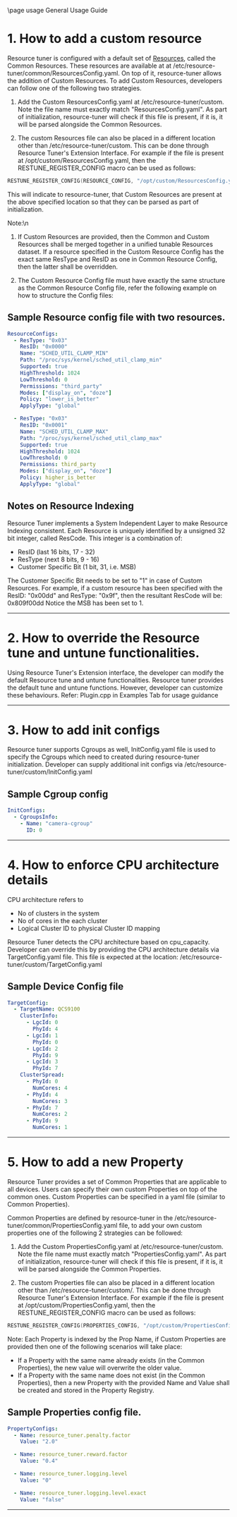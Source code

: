 \page usage General Usage Guide

# 1. How to add a custom resource
Resource tuner is configured with a default set of [Resources](../Core/Configs/ResourcesConfig.yaml),
called the Common Resources. These resources are available at at /etc/resource-tuner/common/ResourcesConfig.yaml.
On top of it, resource-tuner allows the addition of Custom Resources.
To add Custom Resources, developers can follow one of the following two strategies.
1. Add the Custom ResourcesConfig.yaml at /etc/resource-tuner/custom. Note the file name must exactly match "ResourcesConfig.yaml". As part of initialization, resource-tuner will check if this file is present, if it is, it will be parsed alongside the Common Resources.

2. The custom Resources file can also be placed in a different location other than /etc/resource-tuner/custom. This can be done through Resource Tuner's Extension Interface. For example if the file is present at /opt/custom/ResourcesConfig.yaml, then the RESTUNE_REGISTER_CONFIG macro can be used as follows:

```cpp
RESTUNE_REGISTER_CONFIG(RESOURCE_CONFIG, "/opt/custom/ResourcesConfig.yaml")
```
This will indicate to resource-tuner, that Custom Resources are present at the above specified location so that they can be parsed as part of initialization.

Note:\n
1) If Custom Resources are provided, then the Common and Custom Resources shall be merged together in a unified tunable Resources dataset. If a resource specified in the Custom Resource Config has the exact same ResType and ResID as one in Common Resource Config, then the latter shall be overridden.

2) The Custom Resource Config file must have exactly the same structure as the Common Resource Config file, refer the following example on how to structure the Config files:

## Sample Resource config file with two resources.
```yaml
ResourceConfigs:
  - ResType: "0x03"
    ResID: "0x0000"
    Name: "SCHED_UTIL_CLAMP_MIN"
    Path: "/proc/sys/kernel/sched_util_clamp_min"
    Supported: true
    HighThreshold: 1024
    LowThreshold: 0
    Permissions: "third_party"
    Modes: ["display_on", "doze"]
    Policy: "lower_is_better"
    ApplyType: "global"

  - ResType: "0x03"
    ResID: "0x0001"
    Name: "SCHED_UTIL_CLAMP_MAX"
    Path: "/proc/sys/kernel/sched_util_clamp_max"
    Supported: true
    HighThreshold: 1024
    LowThreshold: 0
    Permissions: third_party
    Modes: ["display_on", "doze"]
    Policy: higher_is_better
    ApplyType: "global"
```

## Notes on Resource Indexing
Resource Tuner implements a System Independent Layer to make Resource Indexing consistent. Each Resource is uniquely identified by a unsigned 32 bit integer, called ResCode.
This integer is a combination of:
- ResID (last 16 bits, 17 - 32)
- ResType (next 8 bits, 9 - 16)
- Customer Specific Bit (1 bit, 31, i.e. MSB)

The Customer Specific Bit needs to be set to "1" in case of Custom Resources.
For example, if a custom resource has been specified with the ResID: "0x00dd" and ResType: "0x9f", then the resultant ResCode will be: 0x809f00dd
Notice the MSB has been set to 1.

---

# 2. How to override the Resource tune and untune functionalities.
Using Resource Tuner's Extension interface, the developer can modify the default Resource tune and untune functionalities. Resource tuner provides the default tune and untune functions. However, developer can customize these behaviours.
Refer: Plugin.cpp in Examples Tab for usage guidance

---

# 3. How to add init configs
Resource tuner supports Cgroups as well, InitConfig.yaml file is used to specify the Cgroups which need to created during resource-tuner initialization.
Developer can supply additional init configs via /etc/resource-tuner/custom/InitConfig.yaml
## Sample Cgroup config
```yaml
InitConfigs:
  - CgroupsInfo:
    - Name: "camera-cgroup"
      ID: 0
```

---

# 4. How to enforce CPU architecture details
CPU architecture refers to
* No of clusters in the system
* No of cores in the each cluster
* Logical Cluster ID to physical Cluster ID mapping

Resource Tuner detects the CPU architecture based on cpu_capacity.
Developer can override this by providing the CPU architecture details via TargetConfig.yaml file.
This file is expected at the location: /etc/resource-tuner/custom/TargetConfig.yaml

## Sample Device Config file
```yaml
TargetConfig:
  - TargetName: QCS9100
    ClusterInfo:
      - LgcId: 0
        PhyId: 4
      - LgcId: 1
        PhyId: 0
      - LgcId: 2
        PhyId: 9
      - LgcId: 3
        PhyId: 7
    ClusterSpread:
      - PhyId: 0
        NumCores: 4
      - PhyId: 4
        NumCores: 3
      - PhyId: 7
        NumCores: 2
      - PhyId: 9
        NumCores: 1
```

---

# 5. How to add a new Property
Resource Tuner provides a set of Common Properties that are applicable to all devices. Users can specify their own custom Properties on top of the common ones.
Custom Properties can be specified in a yaml file (similar to Common Properties).

Common Properties are defined by resource-tuner in the /etc/resource-tuner/common/PropertiesConfig.yaml file, to add your own custom properties one of the following 2 strategies can be followed:

1. Add the Custom PropertiesConfig.yaml at /etc/resource-tuner/custom. Note the file name must exactly match "PropertiesConfig.yaml". As part of initialization, resource-tuner will check if this file is present, if it is, it will be parsed alongside the Common Properties.

2. The custom Properties file can also be placed in a different location other than /etc/resource-tuner/custom/. This can be done through Resource Tuner's Extension Interface. For example if the file is present at /opt/custom/PropertiesConfig.yaml, then the RESTUNE_REGISTER_CONFIG macro can be used as follows:

```cpp
RESTUNE_REGISTER_CONFIG(PROPERTIES_CONFIG, "/opt/custom/PropertiesConfig.yaml")
```

Note:
Each Property is indexed by the Prop Name, if Custom Properties are provided then one of the following scenarios will take place:
- If a Property with the same name already exists (in the Common Properties), the new value will overwrite the older value.
- If a Property with the same name does not exist (in the Common Properties), then a new Property with the provided Name and Value shall be created and stored in the Property Registry.

## Sample Properties config file.
```yaml
PropertyConfigs:
  - Name: resource_tuner.penalty.factor
    Value: "2.0"

  - Name: resource_tuner.reward.factor
    Value: "0.4"

  - Name: resource_tuner.logging.level
    Value: "0"

  - Name: resource_tuner.logging.level.exact
    Value: "false"
```

---
